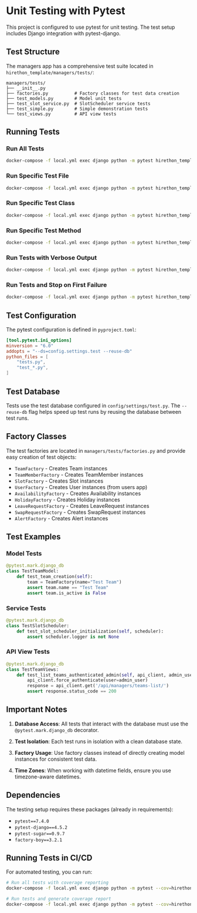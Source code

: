 # Unit Testing with Pytest

This project is configured to use pytest for unit testing. The test setup includes Django integration with pytest-django.

## Test Structure

The managers app has a comprehensive test suite located in `hirethon_template/managers/tests/`:

```
managers/tests/
├── __init__.py
├── factories.py          # Factory classes for test data creation
├── test_models.py        # Model unit tests
├── test_slot_service.py  # SlotScheduler service tests
├── test_simple.py        # Simple demonstration tests
└── test_views.py         # API view tests
```

## Running Tests

### Run All Tests
```bash
docker-compose -f local.yml exec django python -m pytest hirethon_template/managers/tests/
```

### Run Specific Test File
```bash
docker-compose -f local.yml exec django python -m pytest hirethon_template/managers/tests/test_models.py
```

### Run Specific Test Class
```bash
docker-compose -f local.yml exec django python -m pytest hirethon_template/managers/tests/test_models.py::TestTeamModel
```

### Run Specific Test Method
```bash
docker-compose -f local.yml exec django python -m pytest hirethon_template/managers/tests/test_models.py::TestTeamModel::test_team_creation
```

### Run Tests with Verbose Output
```bash
docker-compose -f local.yml exec django python -m pytest hirethon_template/managers/tests/ -v
```

### Run Tests and Stop on First Failure
```bash
docker-compose -f local.yml exec django python -m pytest hirethon_template/managers/tests/ -x
```

## Test Configuration

The pytest configuration is defined in `pyproject.toml`:

```toml
[tool.pytest.ini_options]
minversion = "6.0"
addopts = "--ds=config.settings.test --reuse-db"
python_files = [
    "tests.py",
    "test_*.py",
]
```

## Test Database

Tests use the test database configured in `config/settings/test.py`. The `--reuse-db` flag helps speed up test runs by reusing the database between test runs.

## Factory Classes

The test factories are located in `managers/tests/factories.py` and provide easy creation of test objects:

- `TeamFactory` - Creates Team instances
- `TeamMemberFactory` - Creates TeamMember instances  
- `SlotFactory` - Creates Slot instances
- `UserFactory` - Creates User instances (from users app)
- `AvailabilityFactory` - Creates Availability instances
- `HolidayFactory` - Creates Holiday instances
- `LeaveRequestFactory` - Creates LeaveRequest instances
- `SwapRequestFactory` - Creates SwapRequest instances
- `AlertFactory` - Creates Alert instances

## Test Examples

### Model Tests
```python
@pytest.mark.django_db
class TestTeamModel:
    def test_team_creation(self):
        team = TeamFactory(name="Test Team")
        assert team.name == "Test Team"
        assert team.is_active is False
```

### Service Tests
```python
@pytest.mark.django_db
class TestSlotScheduler:
    def test_slot_scheduler_initialization(self, scheduler):
        assert scheduler.logger is not None
```

### API View Tests
```python
@pytest.mark.django_db
class TestTeamViews:
    def test_list_teams_authenticated_admin(self, api_client, admin_user):
        api_client.force_authenticate(user=admin_user)
        response = api_client.get('/api/managers/teams-list/')
        assert response.status_code == 200
```

## Important Notes

1. **Database Access**: All tests that interact with the database must use the `@pytest.mark.django_db` decorator.

2. **Test Isolation**: Each test runs in isolation with a clean database state.

3. **Factory Usage**: Use factory classes instead of directly creating model instances for consistent test data.

4. **Time Zones**: When working with datetime fields, ensure you use timezone-aware datetimes.

## Dependencies

The testing setup requires these packages (already in requirements):
- `pytest==7.4.0`
- `pytest-django==4.5.2`
- `pytest-sugar==0.9.7`
- `factory-boy==3.2.1`

## Running Tests in CI/CD

For automated testing, you can run:

```bash
# Run all tests with coverage reporting
docker-compose -f local.yml exec django python -m pytest --cov=hirethon_template/managers hirethon_template/managers/tests/

# Run tests and generate coverage report
docker-compose -f local.yml exec django python -m pytest --cov=hirethon_template/managers --cov-report=html hirethon_template/managers/tests/
```
